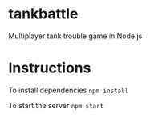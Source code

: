 # tankbattle
Multiplayer tank trouble game in Node.js

# Instructions

To install dependencies
`npm install`

To start the server
`npm start`
